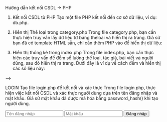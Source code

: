 Hướng dẫn kết nối CSDL -> PHP
1. Kết nối CSDL từ PHP
Tạo một file PHP kết nối đến cơ sở dữ liệu, ví dụ: db.php.

<!-- 
<?php
$servername = "localhost"; // Tên server của bạn
$username = "root";        // Username MySQL
$password = "";            // Mật khẩu MySQL (nếu có)
$dbname = "BTTH01_CSE485"; // Tên cơ sở dữ liệu

// Tạo kết nối
$conn = new mysqli($servername, $username, $password, $dbname);

// Kiểm tra kết nối
if ($conn->connect_error) {
    die("Kết nối thất bại: " . $conn->connect_error);
}
?> -->

2. Hiển thị Thể loại trong category.php
Trong file category.php, bạn cần thực hiện truy vấn lấy dữ liệu từ bảng theloai và hiển thị ra trang. Giả sử bạn đã có template HTML sẵn, chỉ cần thêm PHP vào để hiển thị dữ liệu:

<!-- <?php
include 'db.php'; // Kết nối CSDL

// Truy vấn lấy danh sách thể loại
$sql = "SELECT ma_tloai, ten_tloai FROM theloai";
$result = $conn->query($sql);

if ($result->num_rows > 0) {
    // Hiển thị thể loại
    while($row = $result->fetch_assoc()) {
        echo "<tr>";
        echo "<td>" . $row['ma_tloai'] . "</td>";
        echo "<td>" . $row['ten_tloai'] . "</td>";
        echo "</tr>";
    }
} else {
    echo "Không có thể loại nào.";
}
?> -->

3. Hiển thị thống kê trong index.php
Trong file index.php, bạn cần thực hiện các truy vấn để đếm số lượng thể loại, tác giả, bài viết và người dùng, sau đó hiển thị ra trang. Dưới đây là ví dụ về cách đếm và hiển thị các số liệu này:

<!-- <?php
include 'db.php'; // Kết nối CSDL

// Đếm số lượng thể loại
$sql_theloai = "SELECT COUNT(ma_tloai) AS count_theloai FROM theloai";
$result_theloai = $conn->query($sql_theloai);
$count_theloai = $result_theloai->fetch_assoc()['count_theloai'];

// Đếm số lượng tác giả
$sql_tacgia = "SELECT COUNT(ma_tgia) AS count_tacgia FROM tacgia";
$result_tacgia = $conn->query($sql_tacgia);
$count_tacgia = $result_tacgia->fetch_assoc()['count_tacgia'];

// Đếm số lượng bài viết
$sql_baiviet = "SELECT COUNT(ma_bviet) AS count_baiviet FROM baiviet";
$result_baiviet = $conn->query($sql_baiviet);
$count_baiviet = $result_baiviet->fetch_assoc()['count_baiviet'];

// Đếm số lượng người dùng (Giả sử bạn có bảng 'users')
$sql_users = "SELECT COUNT(id) AS count_users FROM users";
$result_users = $conn->query($sql_users);
$count_users = $result_users->fetch_assoc()['count_users'];

?>

<!-- Hiển thị thông tin thống kê trên trang -->
<!-- <div>
    <p>Số lượng thể loại: <?php echo $count_theloai; ?></p>
    <p>Số lượng tác giả: <?php echo $count_tacgia; ?></p>
    <p>Số lượng bài viết: <?php echo $count_baiviet; ?></p>
    <p>Số lượng người dùng: <?php echo $count_users; ?></p>
</div> --> -->


LOGIN
Tạo file login.php để kết nối và xác thực
Trong file login.php, thực hiện việc kết nối CSDL và xác thực người dùng dựa trên tên đăng nhập và mật khẩu. Giả sử mật khẩu đã được mã hóa bằng password_hash() khi tạo người dùng.

<!-- <?php
include 'db.php'; // Kết nối CSDL

if ($_SERVER['REQUEST_METHOD'] == 'POST') {
    $username = $_POST['username'];
    $password = $_POST['password'];

    // Truy vấn để tìm user theo username
    $sql = "SELECT * FROM users WHERE username = ?";
    $stmt = $conn->prepare($sql);
    $stmt->bind_param("s", $username);
    $stmt->execute();
    $result = $stmt->get_result();

    if ($result->num_rows > 0) {
        $user = $result->fetch_assoc();
        // So sánh mật khẩu (đã được mã hóa)
        if (password_verify($password, $user['password'])) {
            echo "<script>alert('Đăng nhập thành công!');</script>";
        } else {
            echo "<script>alert('Sai mật khẩu!');</script>";
        }
    } else {
        echo "<script>alert('Không tìm thấy người dùng!');</script>";
    }

    $stmt->close();
}

$conn->close();
?>

<!-- Form đăng nhập -->
<form method="POST" action="login.php">
    <input type="text" name="username" placeholder="Tên đăng nhập" required>
    <input type="password" name="password" placeholder="Mật khẩu" required>
    <button type="submit">Đăng nhập</button>
</form>
